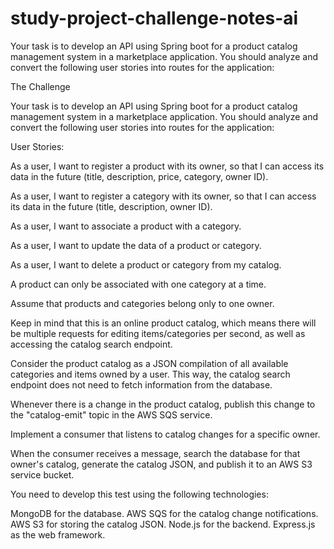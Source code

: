 # study-project-challenge-notes-ai
Your task is to develop an API using Spring boot for a product catalog management system in a marketplace application. You should analyze and convert the following user stories into routes for the application:

The Challenge

Your task is to develop an API using Spring boot for a product catalog management system in a marketplace application. You should analyze and convert the following user stories into routes for the application:

User Stories:

As a user, I want to register a product with its owner, so that I can access its data in the future (title, description, price, category, owner ID).

As a user, I want to register a category with its owner, so that I can access its data in the future (title, description, owner ID).

As a user, I want to associate a product with a category.

As a user, I want to update the data of a product or category.

As a user, I want to delete a product or category from my catalog.

A product can only be associated with one category at a time.

Assume that products and categories belong only to one owner.

Keep in mind that this is an online product catalog, which means there will be multiple requests for editing items/categories per second, as well as accessing the catalog search endpoint.

Consider the product catalog as a JSON compilation of all available categories and items owned by a user. This way, the catalog search endpoint does not need to fetch information from the database.

Whenever there is a change in the product catalog, publish this change to the "catalog-emit" topic in the AWS SQS service.

Implement a consumer that listens to catalog changes for a specific owner.

When the consumer receives a message, search the database for that owner's catalog, generate the catalog JSON, and publish it to an AWS S3 service bucket.

You need to develop this test using the following technologies:

MongoDB for the database.
AWS SQS for the catalog change notifications.
AWS S3 for storing the catalog JSON.
Node.js for the backend.
Express.js as the web framework.
